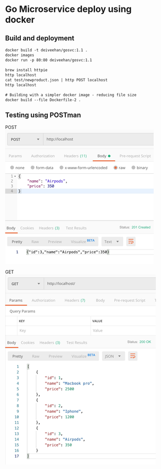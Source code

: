 # Go Microservice deploy using docker

## Build and deployment
```shell script
docker build -t deiveehan/gosvc:1.1 .
docker images
docker run -p 80:80 deiveehan/gosvc:1.1

brew install httpie
http localhost
cat test/newproduct.json | http POST localhost
http localhost

# Building with a simpler docker image - reducing file size
docker build --file Dockerfile-2 .

```

## Testing using POSTman

POST
![img.png](img.png)


GET
![img_1.png](img_1.png)